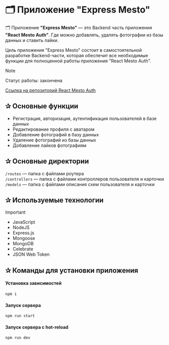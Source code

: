 # 🗂️ Приложение "Express Mesto"

🗂️ Приложение **"Express Mesto"** — это Backend часть приложения **"React Mesto Auth"**. Где можно добавлять, удалять фотографии из базы данных и ставить лайки.

Цель приложения "Express Mesto" состоит в самостоятельной разработке Backend-части, которая обеспечит все необходимые функции для полноценной работы приложения "React Mesto Auth".

> [!NOTE]
> Статус работы: закончена
> 
> [Ссылка на репозиторий React Mesto Auth](https://github.com/Vitali-workspace/react-mesto-auth)

<h2>&#10032; Основные функции</h2>

- Регистрация, авторизация, аутентификация пользователей в базе данных
- Редактирование профиля с аватаром
- Добавление фотографий в базу данных
- Удаление фотографий из базы данных
- Добавление лайков фотографиям

<h2>&#10032; Основные директории</h2>

`/routes` — папка с файлами роутера  
`/controllers` — папка с файлами контроллеров пользователя и карточки   
`/models` — папка с файлами описания схем пользователя и карточки  

<h2>&#10032; Используемые технологии</h2>

> [!IMPORTANT]
> - JavaScript
> - NodeJS
> - Express.js
> - Мongoose
> - MongoDB
> - Celebrate
> - JSON Web Token

<h2>&#10032; Команды для установки приложения</h2>

#### Установка зависимостей

```
npm i
```
#### Запуск сервера

```
npm run start
```
#### Запуск сервера с hot-reload

```
npm run dev
```
